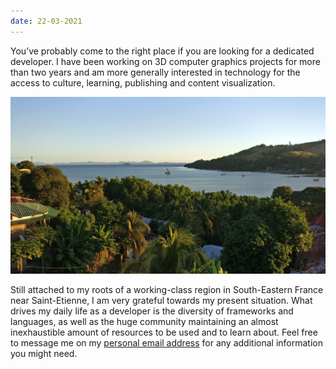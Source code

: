 ```yaml
---
date: 22-03-2021
---
```


You’ve probably come to the right place if you are looking for a dedicated developer. I have been working on 3D computer graphics projects for more than two years and am more generally interested in technology for the access to culture, learning, publishing and content visualization.

![Hellville harbour, in Nosy Be, Madagascar](/assets/img/hellville.jpg)

Still attached to my roots of a working-class region in South-Eastern France near Saint-Etienne, I am very grateful towards my present situation. What drives my daily life as a developer is the diversity of frameworks and languages, as well as the huge community maintaining an almost inexhaustible amount of resources to be used and to learn about. Feel free to message me on my [personal email address](mailto::{{site.email}}) for any additional information you might need.